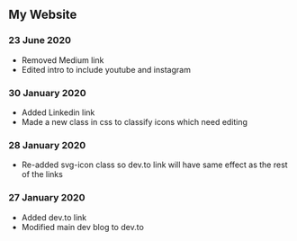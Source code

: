## My Website

### 23 June 2020
- Removed Medium link
- Edited intro to include youtube and instagram

### 30 January 2020
- Added Linkedin link
- Made a new class in css to classify icons which need editing

### 28 January 2020
- Re-added svg-icon class so dev.to link will have same effect as the rest of the links

### 27 January 2020
- Added dev.to link
- Modified main dev blog to dev.to

